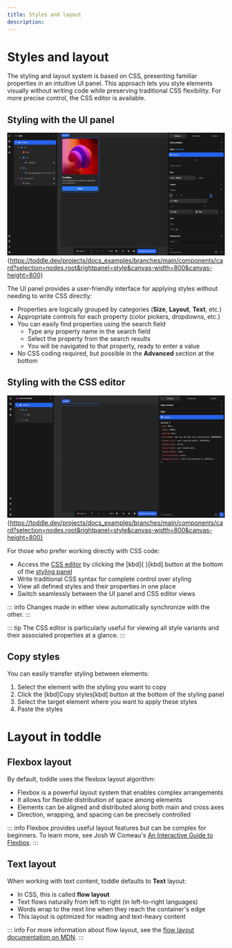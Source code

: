 ```yaml
---
title: Styles and layout
description:
---
```


# Styles and layout
The styling and layout system is based on CSS, presenting familiar properties in an intuitive UI panel. This approach lets you style elements visually without writing code while preserving traditional CSS flexibility. For more precise control, the CSS editor is available.

## Styling with the UI panel

![Styling panel|16/9](styling-panel.webp){https://toddle.dev/projects/docs_examples/branches/main/components/card?selection=nodes.root&rightpanel=style&canvas-width=800&canvas-height=800}

The UI panel provides a user-friendly interface for applying styles without needing to write CSS directly:
- Properties are logically grouped by categories (**Size**, **Layout**, **Text**, etc.)
- Appropriate controls for each property (color pickers, dropdowns, etc.)
- You can easily find properties using the search field
    - Type any property name in the search field
    - Select the property from the search results
    - You will be navigated to that property, ready to enter a value
- No CSS coding required, but possible in the **Advanced** section at the bottom

## Styling with the CSS editor

![CSS editor|16/9](css-editor.webp){https://toddle.dev/projects/docs_examples/branches/main/components/card?selection=nodes.root&rightpanel=style&canvas-width=800&canvas-height=800}

For those who prefer working directly with CSS code:
- Access the [CSS editor](/the-editor/element-panel#css-editor) by clicking the [kbd]{ }[kbd] button at the bottom of the [styling panel](/the-editor/element-panel#styling-tab)
- Write traditional CSS syntax for complete control over styling
- View all defined styles and their properties in one place
- Switch seamlessly between the UI panel and CSS editor views

::: info
Changes made in either view automatically synchronize with the other.
:::

::: tip
The CSS editor is particularly useful for viewing all style variants and their associated properties at a glance.
:::

## Copy styles
You can easily transfer styling between elements:
1. Select the element with the styling you want to copy
2. Click the [kbd]Copy styles[kbd] button at the bottom of the styling panel
3. Select the target element where you want to apply these styles
4. Paste the styles

# Layout in toddle
## Flexbox layout
By default, toddle uses the flexbox layout algorithm:
- Flexbox is a powerful layout system that enables complex arrangements
- It allows for flexible distribution of space among elements
- Elements can be aligned and distributed along both main and cross axes
- Direction, wrapping, and spacing can be precisely controlled

::: info
Flexbox provides useful layout features but can be complex for beginners. To learn more, see Josh W Comeau's [An Interactive Guide to Flexbox](https://www.joshwcomeau.com/css/interactive-guide-to-flexbox).
:::

## Text layout
When working with text content, toddle defaults to **Text** layout:
- In CSS, this is called **flow layout**
- Text flows naturally from left to right (in left-to-right languages)
- Words wrap to the next line when they reach the container's edge
- This layout is optimized for reading and text-heavy content

::: info
For more information about flow layout, see the [flow layout documentation on MDN](https://developer.mozilla.org/en-US/docs/Web/CSS/CSS_display/Flow_layout).
:::